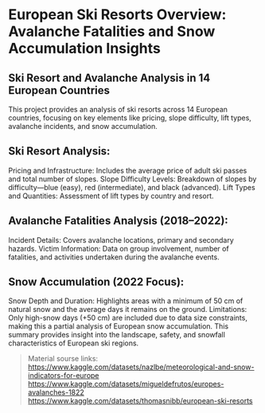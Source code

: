 # European Ski Resorts Overview: Avalanche Fatalities and Snow Accumulation Insights

## Ski Resort and Avalanche Analysis in 14 European Countries

This project provides an analysis of ski resorts across 14 European countries, focusing on key elements like pricing, slope difficulty, lift types, avalanche incidents, and snow accumulation.


## Ski Resort Analysis:

Pricing and Infrastructure: Includes the average price of adult ski passes and total number of slopes.
Slope Difficulty Levels: Breakdown of slopes by difficulty—blue (easy), red (intermediate), and black (advanced).
Lift Types and Quantities: Assessment of lift types by country and resort.


## Avalanche Fatalities Analysis (2018–2022):

Incident Details: Covers avalanche locations, primary and secondary hazards.
Victim Information: Data on group involvement, number of fatalities, and activities undertaken during the avalanche events.


## Snow Accumulation (2022 Focus):

Snow Depth and Duration: Highlights areas with a minimum of 50 cm of natural snow and the average days it remains on the ground.
Limitations: Only high-snow days (+50 cm) are included due to data size constraints, making this a partial analysis of European snow accumulation.
This summary provides insight into the landscape, safety, and snowfall characteristics of European ski regions.


> Material sourse links: 
> https://www.kaggle.com/datasets/nazlbe/meteorological-and-snow-indicators-for-europe
> https://www.kaggle.com/datasets/migueldefrutos/europes-avalanches-1822
> https://www.kaggle.com/datasets/thomasnibb/european-ski-resorts

